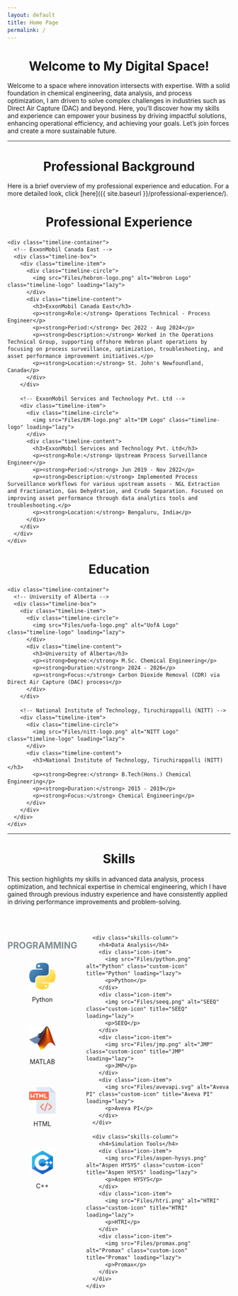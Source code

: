 ```yaml
---
layout: default
title: Home Page
permalink: /
---
```


<h1 style="text-align: center;"><strong>Welcome to My Digital Space!</strong></h1>

Welcome to a space where innovation intersects with expertise. With a solid foundation in chemical engineering, data analysis, and process optimization, I am driven to solve complex challenges in industries such as Direct Air Capture (DAC) and beyond. Here, you’ll discover how my skills and experience can empower your business by driving impactful solutions, enhancing operational efficiency, and achieving your goals. Let’s join forces and create a more sustainable future.

---

<h1 style="text-align: center;"><strong>Professional Background</strong></h1>
Here is a brief overview of my professional experience and education. For a more detailed look, click [here]({{ site.baseurl }}/professional-experience/).

<body class="home-page">
  <!-- Professional Experience Section -->
  <section class="professional-experience">
    <h2 style="text-align: center;">Professional Experience</h2>

    <div class="timeline-container">
      <!-- ExxonMobil Canada East -->
      <div class="timeline-box">
        <div class="timeline-item">
          <div class="timeline-circle">
            <img src="Files/hebron-logo.png" alt="Hebron Logo" class="timeline-logo" loading="lazy">
          </div>
          <div class="timeline-content">
            <h3>ExxonMobil Canada East</h3>
            <p><strong>Role:</strong> Operations Technical - Process Engineer</p>
            <p><strong>Period:</strong> Dec 2022 - Aug 2024</p>
            <p><strong>Description:</strong> Worked in the Operations Technical Group, supporting offshore Hebron plant operations by focusing on process surveillance, optimization, troubleshooting, and asset performance improvement initiatives.</p>
            <p><strong>Location:</strong> St. John's Newfoundland, Canada</p>
          </div>
        </div>

        <!-- ExxonMobil Services and Technology Pvt. Ltd -->
        <div class="timeline-item">
          <div class="timeline-circle">
            <img src="Files/EM-logo.png" alt="EM Logo" class="timeline-logo" loading="lazy">
          </div>
          <div class="timeline-content">
            <h3>ExxonMobil Services and Technology Pvt. Ltd</h3>
            <p><strong>Role:</strong> Upstream Process Surveillance Engineer</p>
            <p><strong>Period:</strong> Jun 2019 - Nov 2022</p>
            <p><strong>Description:</strong> Implemented Process Surveillance workflows for various upstream assets - NGL Extraction and Fractionation, Gas Dehydration, and Crude Separation. Focused on improving asset performance through data analytics tools and troubleshooting.</p>
            <p><strong>Location:</strong> Bengaluru, India</p>
          </div>
        </div>
      </div>
    </div>
  </section>

  <!-- Education Section -->
  <section class="education">
    <h2 style="text-align: center;">Education</h2>

    <div class="timeline-container">
      <!-- University of Alberta -->
      <div class="timeline-box">
        <div class="timeline-item">
          <div class="timeline-circle">
            <img src="Files/uofa-logo.png" alt="UofA Logo" class="timeline-logo" loading="lazy">
          </div>
          <div class="timeline-content">
            <h3>University of Alberta</h3>
            <p><strong>Degree:</strong> M.Sc. Chemical Engineering</p>
            <p><strong>Duration:</strong> 2024 - 2026</p>
            <p><strong>Focus:</strong> Carbon Dioxide Removal (CDR) via Direct Air Capture (DAC) process</p>
          </div>
        </div>

        <!-- National Institute of Technology, Tiruchirappalli (NITT) -->
        <div class="timeline-item">
          <div class="timeline-circle">
            <img src="Files/nitt-logo.png" alt="NITT Logo" class="timeline-logo" loading="lazy">
          </div>
          <div class="timeline-content">
            <h3>National Institute of Technology, Tiruchirappalli (NITT)</h3>
            <p><strong>Degree:</strong> B.Tech(Hons.) Chemical Engineering</p>
            <p><strong>Duration:</strong> 2015 - 2019</p>
            <p><strong>Focus:</strong> Chemical Engineering</p>
          </div>
        </div>
      </div>
    </div>
  </section>
<hr>
  <!-- Skills Section -->
  <section class="skills">
    <h2 style="text-align: center;">Skills</h2>
    <p>
    This section highlights my skills in advanced data analysis, process optimization, and technical expertise in chemical engineering, which I have gained through previous industry experience and have consistently applied in driving performance improvements and problem-solving.
    </p>
    <div class="skills-container">
      <div class="skills-column">
        <h4>Programming</h4>
        <div class="icon-item">
          <img src="Files/python.png" alt="Python" class="custom-icon" title="Python" loading="lazy">
          <p>Python</p>
        </div>
        <div class="icon-item">
          <img src="Files/matlab.png" alt="MATLAB" class="custom-icon" title="MATLAB" loading="lazy">
          <p>MATLAB</p>
        </div>
        <div class="icon-item">
          <img src="Files/html.png" alt="HTML" class="custom-icon" title="HTML" loading="lazy">
          <p>HTML</p>
        </div>
        <div class="icon-item">
          <img src="Files/cplusplus.png" alt="C++" class="custom-icon" title="C++" loading="lazy">
          <p>C++</p>
        </div>
      </div>

      <div class="skills-column">
        <h4>Data Analysis</h4>
        <div class="icon-item">
          <img src="Files/python.png" alt="Python" class="custom-icon" title="Python" loading="lazy">
          <p>Python</p>
        </div>
        <div class="icon-item">
          <img src="Files/seeq.png" alt="SEEQ" class="custom-icon" title="SEEQ" loading="lazy">
          <p>SEEQ</p>
        </div>
        <div class="icon-item">
          <img src="Files/jmp.png" alt="JMP" class="custom-icon" title="JMP" loading="lazy">
          <p>JMP</p>
        </div>
        <div class="icon-item">
          <img src="Files/avevapi.svg" alt="Aveva PI" class="custom-icon" title="Aveva PI" loading="lazy">
          <p>Aveva PI</p>
        </div>
      </div>

      <div class="skills-column">
        <h4>Simulation Tools</h4>
        <div class="icon-item">
          <img src="Files/aspen-hysys.png" alt="Aspen HYSYS" class="custom-icon" title="Aspen HYSYS" loading="lazy">
          <p>Aspen HYSYS</p>
        </div>
        <div class="icon-item">
          <img src="Files/htri.png" alt="HTRI" class="custom-icon" title="HTRI" loading="lazy">
          <p>HTRI</p>
        </div>
        <div class="icon-item">
          <img src="Files/promax.png" alt="Promax" class="custom-icon" title="Promax" loading="lazy">
          <p>Promax</p>
        </div>
      </div>
    </div>
  </section>

<style>
/* Page-Specific Styles for Home Page */
/* Base Color Green */
:root {
  --base-color-black:rgb(8, 8, 8); /* Default black for headings */
  --highlight-blue: #3498db; /* Blue color for hover effect */
  --light-green: #8bdb8b; /* Light green for Professional Experience, Skills, and Education */
  --grey-color: #7f8c8d; /* Grey color for sub-items under Skills */
}

/* Header Styling for Professional Journey and Education */
.professional-experience h2,
.education h2,
.skills h2 {
  font-size: 1.75rem; /* Large font for section title */
  margin-bottom: 20px;
  font-weight: bold;
  transition: none; /* No hover effect for section titles */
}

/* Sub-item Headings under Skills */
.skills-container h4 {
  color: var(--grey-color); /* Grey color for sub-item headings */
  font-size: 1.25rem;
  font-weight: bold; /* Capitalize sub-item headings */
  text-transform: uppercase;
  margin-bottom: 10px;
  transition: color 0.3s ease;
}

/* Hover effect for sub-item headings under Skills */
.skills-container h4:hover {
  color: var(--highlight-blue); /* Blue color on hover */
}

/* Professional Experience and Education Sub-item Headings (e.g., job titles, degree names) */
.professional-experience h3,
.education h3 {
  color: var(--base-color-black); /* Default green for sub-item headings */
  margin-bottom: 10px;
  font-size: 1.5rem;
  font-weight: bold; /* Added bold for consistency */
  transition: color 0.3s ease;
}

/* Hover effect for sub-item headings under Professional Experience and Education */
.professional-experience h3:hover,
.education h3:hover {
  color: var(--highlight-blue); /* Blue color on hover */
}

/* Timeline Section - Professional Experience */
.timeline-container {
  display: flex;
  justify-content: space-between;
  margin: 40px 0;
  flex-wrap: wrap;
  gap: 20px;
  width: 100%; 
}

.timeline-box {
  flex: 1 1 calc(50% - 20px);
  margin-bottom: 20px;
  min-width: 300px; /* Ensure minimum width for boxes */
}

.timeline-item {
  position: relative;
  margin-bottom: 40px;
  display: flex;
  align-items: center;
  flex-direction: row;
  padding-left: 30px;
  transition: transform 0.3s ease; /* Apply transition for hover effects */
}

.timeline-item:hover {
  transform: translateX(5px); /* Smooth movement on hover */
}

.timeline-circle {
  width: 100px;
  height: 100px;
  background-color: transparent;
  border-radius: 50%;
  position: absolute;
  left: -25px; /* Moved 15px to the left */
  top: 0;
  z-index: 1;
  overflow: hidden;
  display: flex;
  justify-content: center;
  align-items: center;
  box-shadow: 0 4px 8px rgba(0, 0, 0, 0.2);
  transition: transform 0.3s ease;
}

.timeline-circle:hover {
  transform: scale(1.1); /* Increase size on hover */
}

/* Timeline Content */
.timeline-content {
  background-color: #fff;
  padding: 20px;
  border-radius: 5px;
  box-shadow: 0 4px 6px rgba(0, 0, 0, 0.1);
  transition: transform 0.3s ease, box-shadow 0.3s ease;
  flex: 1;
  margin-left: 120px;
}

.timeline-content:hover {
  transform: translateX(5px); /* Slight movement on hover */
  box-shadow: 0 8px 12px rgba(0, 0, 0, 0.2); /* Shadow increase */
}

/* Hover Effect: Highlight the sub-item title when hovering over the circle */
.timeline-item:hover h3 {
  color: var(--highlight-blue); /* Highlight sub-item title in blue when hovering over the circle */
}

/* Skills Section */
.skills-container {
  display: flex;
  gap: 20px;
  justify-content: space-between;
  margin: 50px 0;
}

.skills-column {
  flex: 1 1 calc(33% - 20px);
  text-align: center;
}

.icon-item {
  margin: 20px 0;
  transition: transform 0.3s ease, box-shadow 0.3s ease;
  display: flex;
  justify-content: center;
  align-items: center;
  flex-direction: column;
  min-height: 120px; /* Ensures consistent height for icon items */
  cursor: pointer;
}

/* Hover Effects for Icons */
.icon-item:hover .custom-icon,
.icon-item:focus .custom-icon {
  transform: scale(1.2); /* Enlarge icon */
  border: 2px solid #2980b9;
  box-shadow: 0 5px 15px rgba(0, 0, 0, 0.1); /* Subtle shadow on hover */
}

.icon-item:hover p,
.icon-item:focus p {
  color: var(--highlight-blue); /* Change text color to blue on hover */
}

/* Icon Image Styling */
.custom-icon {
  width: 60px;
  height: 60px;
  transition: transform 0.3s ease, box-shadow 0.3s ease;
  object-fit: contain; /* Ensure images maintain aspect ratio */
}

/* Unified Hover Effects for Icons */
.icon-item:hover .custom-icon,
.icon-item:focus .custom-icon {
  transform: scale(1.1);
  border: 2px solid #2980b9;
  box-shadow: 0px 5px 15px rgba(0, 0, 0, 0.1); /* Add a subtle shadow on hover */
}

.icon-item:hover p,
.icon-item:focus p {
  color: var(--highlight-blue);  /* Change text color to blue on hover */
}

/* Hover Effect: Highlight the sub-item title when hovering over the icon */
.icon-item:hover + .timeline-item h3 {
  color: var(--highlight-blue); /* Highlight sub-item title in blue when hovering over the icon */
}

/* Responsive Layout */
@media (max-width: 768px) {
  .skills-container {
    flex-direction: column;
  }

  .skills-column {
    flex: 1 1 100%;
    margin-bottom: 20px;
  }

  .timeline-container {
    flex-direction: column;
    align-items: center;
  }

  .timeline-item {
    justify-content: center;
    margin-bottom: 20px;
  }
}

/* Footer Styling */
footer {
  background-color: #f8f8f8;
  padding: 30px;
  text-align: center;
  color: #34495e;
}

footer a {
  color: var(--highlight-blue);
  text-decoration: none;
  transition: color 0.3s ease;
}

footer a:hover {
  color: #3498db;
}

footer .social-link a {
  color: var(--highlight-blue);
  transition: color 0.3s ease;
}

footer .social-link a:hover {
  color: #3498db;
}


</style>

</body>


<script>
// JavaScript to dynamically adjust column heights to the tallest column
window.addEventListener("load", function() {
  const columns = document.querySelectorAll('.skills-column');
  let maxHeight = 0; // Find the maximum height of the columns
  columns.forEach(function(col) {
    maxHeight = Math.max(maxHeight, col.offsetHeight);
  });
  // Set all columns to the maximum height
  columns.forEach(function(col) {
    col.style.height = maxHeight + 'px';
  });
});

// Resize listener to handle changes in column height when resizing the window
window.addEventListener('resize', function() {
  const columns = document.querySelectorAll('.skills-column');
  let maxHeight = 0;
  columns.forEach(function(col) {
    maxHeight = Math.max(maxHeight, col.offsetHeight);
  });
  columns.forEach(function(col) {
    col.style.height = maxHeight + 'px';
  });
});
</script>

